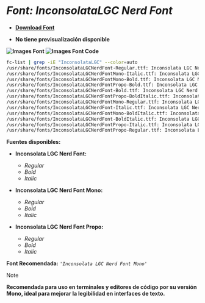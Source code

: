 <!-- Autor: Daniel Benjamin Perez Morales -->
<!-- GitHub: https://github.com/DanielBenjaminPerezMoralesDev13 -->
<!-- Gitlab: https://gitlab.com/DanielBenjaminPerezMoralesDev13 -->
<!-- Correo electrónico: danielperezdev@proton.me -->

# ***Font: InconsolataLGC Nerd Font***

- **[Download Font](https://github.com/ryanoasis/nerd-fonts/releases/download/v3.2.1/InconsolataLGC.zip "https://github.com/ryanoasis/nerd-fonts/releases/download/v3.2.1/InconsolataLGC.zip")**

- **No tiene previsualización disponible**

**![Images Font](../../Fonts/InconsolataLGC%20Nerd%20Font.png "Fonts/InconsolataLGC Nerd Font.png")**
**![Images Font Code](../../Font%20Images%20Code/InconsolataLGC%20Nerd%20Font%20Code.png "Font Images Code/InconsolataLGC Nerd Font Code.png")**

```bash
fc-list | grep -iE "InconsolataLGC" --color=auto
/usr/share/fonts/InconsolataLGCNerdFont-Regular.ttf: Inconsolata LGC Nerd Font:style=Regular
/usr/share/fonts/InconsolataLGCNerdFontMono-Italic.ttf: Inconsolata LGC Nerd Font Mono:style=Italic
/usr/share/fonts/InconsolataLGCNerdFontMono-Bold.ttf: Inconsolata LGC Nerd Font Mono:style=Bold
/usr/share/fonts/InconsolataLGCNerdFontPropo-Bold.ttf: Inconsolata LGC Nerd Font Propo:style=Bold
/usr/share/fonts/InconsolataLGCNerdFont-Bold.ttf: Inconsolata LGC Nerd Font:style=Bold
/usr/share/fonts/InconsolataLGCNerdFontPropo-BoldItalic.ttf: Inconsolata LGC Nerd Font Propo:style=Bold Italic
/usr/share/fonts/InconsolataLGCNerdFontMono-Regular.ttf: Inconsolata LGC Nerd Font Mono:style=Regular
/usr/share/fonts/InconsolataLGCNerdFont-Italic.ttf: Inconsolata LGC Nerd Font:style=Italic
/usr/share/fonts/InconsolataLGCNerdFontMono-BoldItalic.ttf: Inconsolata LGC Nerd Font Mono:style=Bold Italic
/usr/share/fonts/InconsolataLGCNerdFont-BoldItalic.ttf: Inconsolata LGC Nerd Font:style=Bold Italic
/usr/share/fonts/InconsolataLGCNerdFontPropo-Italic.ttf: Inconsolata LGC Nerd Font Propo:style=Italic
/usr/share/fonts/InconsolataLGCNerdFontPropo-Regular.ttf: Inconsolata LGC Nerd Font Propo:style=Regular
```

**Fuentes disponibles:**

- **Inconsolata LGC Nerd Font:**
  - *Regular*
  - *Bold*
  - *Italic*

- **Inconsolata LGC Nerd Font Mono:**
  - *Regular*
  - *Bold*
  - *Italic*

- **Inconsolata LGC Nerd Font Propo:**
  - *Regular*
  - *Bold*
  - *Italic*

**Font Recomendada:** *`'Inconsolata LGC Nerd Font Mono'`*

> [!NOTE]
> **Recomendada para uso en terminales y editores de código por su versión Mono, ideal para mejorar la legibilidad en interfaces de texto.**
